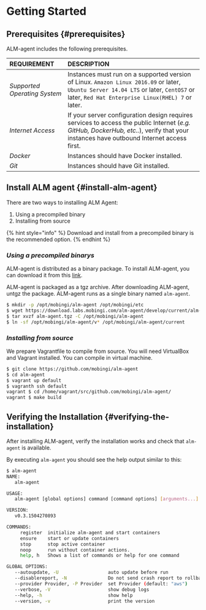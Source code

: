 # Getting Started

## Prerequisites {#prerequisites}

ALM-agent includes the following prerequisites.

| **REQUIREMENT** | **DESCRIPTION** |
| :--- | :--- |
| _Supported Operating System_ | Instances must run on a supported version of Linux.   `Amazon Linux 2016.09` or later, `Ubuntu Server 14.04 LTS` or later, `CentOS7` or later, `Red Hat Enterprise Linux(RHEL) 7` or later. |
| _Internet Access_ | If your server configuration design requires services to access the public Internet \(_e.g. GitHub, DockerHub, etc.._\), verify that your instances have outbound Internet access first. |
| _Docker_ | Instances should have Docker installed. |
| _Git_ | Instances should have Git installed. |

## Install ALM agent {#install-alm-agent}

There are two ways to installing ALM Agent:

1. Using a precompiled binary
2. Installing from source

{% hint style="info" %}
Download and install from a precompiled binary is the recommended option.
{% endhint %}

### _**Using a precompiled binarys**_

ALM-agent is distributed as a binary package. To install ALM-agent, you can download it from this [link](https://download.labs.mobingi.com/alm-agent/master/current/alm-agent.tgz).

ALM-agent is packaged as a tgz archive. After downloading ALM-agent, untgz the package. ALM-agent runs as a single binary named `alm-agent`.

```bash
$ mkdir -p /opt/mobingi/alm-agent /opt/mobingi/etc
$ wget https://download.labs.mobingi.com/alm-agent/develop/current/alm-agent.tgz
$ tar xvzf alm-agent.tgz -C /opt/mobingi/alm-agent
$ ln -sf /opt/mobingi/alm-agent/v* /opt/mobingi/alm-agent/current
```

### _**Installing from source**_

We prepare Vagrantfile to compile from source. You will need VirtualBox and Vagrant installed. You can compile in virtual machine.

```bash
$ git clone https://github.com/mobingi/alm-agent
$ cd alm-agent
$ vagrant up default
$ vagranth ssh default
vagrant $ cd /home/vagrant/src/github.com/mobingi/alm-agent/
vagrant $ make build
```

## Verifying the Installation {#verifying-the-installation}

After installing ALM-agent, verify the installation works and check that `alm-agent` is available.

By executing `alm-agent` you should see the help output similar to this:

```bash
$ alm-agent
NAME:
   alm-agent

USAGE:
   alm-agent [global options] command [command options] [arguments...]

VERSION:
   v0.3.1504270893

COMMANDS:
     register  initialize alm-agent and start containers
     ensure    start or update containers
     stop      stop active container
     noop      run without container actions.
     help, h   Shows a list of commands or help for one command

GLOBAL OPTIONS:
   --autoupdate, -U                  auto update before run
   --disablereport, -N               Do not send crash report to rollbar.
   --provider Provider, -P Provider  set Provider (default: "aws")
   --verbose, -V                     show debug logs
   --help, -h                        show help
   --version, -v                     print the version
```

